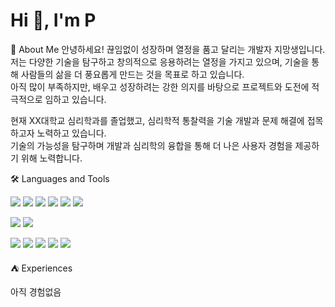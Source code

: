 <h1>Hi 👋, I'm P</h1>



🙋 About Me
안녕하세요! 끊임없이 성장하며 열정을 품고 달리는 개발자 지망생입니다.  
저는 다양한 기술을 탐구하고 창의적으로 응용하려는 열정을 가지고 있으며, 기술을 통해 사람들의 삶을 더 풍요롭게 만드는 것을 목표로 하고 있습니다.  
아직 많이 부족하지만, 배우고 성장하려는 강한 의지를 바탕으로 프로젝트와 도전에 적극적으로 임하고 있습니다.  

현재 XX대학교 심리학과를 졸업했고, 심리학적 통찰력을 기술 개발과 문제 해결에 접목하고자 노력하고 있습니다.  
기술의 가능성을 탐구하며 개발과 심리학의 융합을 통해 더 나은 사용자 경험을 제공하기 위해 노력합니다.



 🛠 Languages and Tools
<p>
  <img src="https://img.shields.io/badge/HTML5-E34F26?style=flat-square&logo=html5&logoColor=fff"/>
  <img src="https://img.shields.io/badge/CSS3-1572B6?style=flat-square&logo=css3&logoColor=fff"/> 
  <img src="https://img.shields.io/badge/JavaScript-F7DF1E?style=flat-square&logo=JavaScript&logoColor=fff"/> 
  <img src="https://img.shields.io/badge/jQuery-0769AD?style=flat-square&logo=jQuery&logoColor=fff"/> 
  <img src="https://img.shields.io/badge/React-61DAFB?style=flat-square&logo=React&logoColor=fff"/>
  <img src="https://img.shields.io/badge/Spring-6DB33F?style=flat-square&logo=spring&logoColor=fff"/>
</p>
<p>
  <img src="https://img.shields.io/badge/Oracle-F80000?style=flat-square&logo=Oracle&logoColor=4479A1"/> 
  <img src="https://img.shields.io/badge/JAVA-8F0000?style=flat-square&logo=Java&logoColor=4479A1"/>
</p>
<p>
  <img src="https://img.shields.io/badge/Notion-ffffff?style=flat-square&logo=Notion&logoColor=black"/> 
  <img src="https://img.shields.io/badge/GitHub-gray?style=flat-square&logo=GitHub&logoColor=black"/> 
  <img src="https://img.shields.io/badge/Git-blue?style=flat-square&logo=Git&logoColor=F05032"/> 
  <img src="https://img.shields.io/badge/Visual Studio Code-007ACC?style=flat-square&logo=visualstudiocode&logoColor=#007ACC"/> 
  <img src="https://img.shields.io/badge/Eclipse IDE-2C2255?style=flat-square&logo=eclipseide&logoColor=#fff"/> 
</p>



 ⛺ Experiences
<p>아직 경험없음</p>







